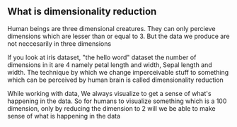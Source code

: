 ## What is dimensionality reduction
Human beings are three dimensional creatures. They can only percieve dimensions which are lesser than or equal to 3. But the data we produce are not neccesarily in three dimensions

If you look at iris dataset, "the hello word" dataset the number of dimensions in it are 4 namely petal length and width, Sepal length and width.
The technique by which we change imperceivable stuff to something which can be perceived by human brain is called dimensionality reduction

While working with data, We always visualize to get a sense of what's happening in the data. So for humans to visualize something which is a 100 dimension, only by reducing the dimension to 2 will we be able to make sense of what is happening in the data

